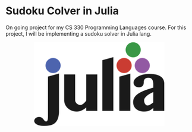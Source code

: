 # Sudoku Colver in Julia

On going project for my CS 330 Programming Languages course. For this project, I will be implementing a sudoku solver in Julia lang. 

<p align="center">
  <img src="images/julia logo.png" width="350" title="hover text">
</p>
